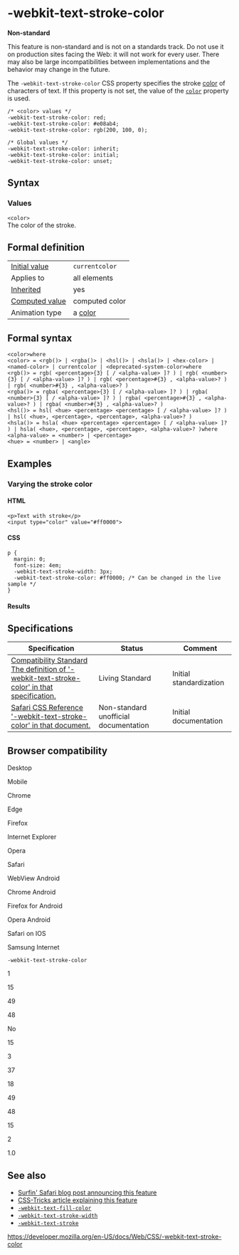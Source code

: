 # -webkit-text-stroke-color

**Non-standard**

This feature is non-standard and is not on a standards track. Do not use it on production sites facing the Web: it will not work for every user. There may also be large incompatibilities between implementations and the behavior may change in the future.

The `-webkit-text-stroke-color` CSS property specifies the stroke [color](color_value) of characters of text. If this property is not set, the value of the [`color`](color) property is used.

    /* <color> values */
    -webkit-text-stroke-color: red;
    -webkit-text-stroke-color: #e08ab4;
    -webkit-text-stroke-color: rgb(200, 100, 0);

    /* Global values */
    -webkit-text-stroke-color: inherit;
    -webkit-text-stroke-color: initial;
    -webkit-text-stroke-color: unset;

## Syntax

### Values

`<color>`  
The color of the stroke.

## Formal definition

<table><tbody><tr class="odd"><td><a href="initial_value">Initial value</a></td><td><code>currentcolor</code></td></tr><tr class="even"><td>Applies to</td><td>all elements</td></tr><tr class="odd"><td><a href="inheritance">Inherited</a></td><td>yes</td></tr><tr class="even"><td><a href="computed_value">Computed value</a></td><td>computed color</td></tr><tr class="odd"><td>Animation type</td><td>a <a href="color_value#interpolation">color</a></td></tr></tbody></table>

## Formal syntax

    <color>where
    <color> = <rgb()> | <rgba()> | <hsl()> | <hsla()> | <hex-color> | <named-color> | currentcolor | <deprecated-system-color>where
    <rgb()> = rgb( <percentage>{3} [ / <alpha-value> ]? ) | rgb( <number>{3} [ / <alpha-value> ]? ) | rgb( <percentage>#{3} , <alpha-value>? ) | rgb( <number>#{3} , <alpha-value>? )
    <rgba()> = rgba( <percentage>{3} [ / <alpha-value> ]? ) | rgba( <number>{3} [ / <alpha-value> ]? ) | rgba( <percentage>#{3} , <alpha-value>? ) | rgba( <number>#{3} , <alpha-value>? )
    <hsl()> = hsl( <hue> <percentage> <percentage> [ / <alpha-value> ]? ) | hsl( <hue>, <percentage>, <percentage>, <alpha-value>? )
    <hsla()> = hsla( <hue> <percentage> <percentage> [ / <alpha-value> ]? ) | hsla( <hue>, <percentage>, <percentage>, <alpha-value>? )where
    <alpha-value> = <number> | <percentage>
    <hue> = <number> | <angle>

## Examples

### Varying the stroke color

#### HTML

    <p>Text with stroke</p>
    <input type="color" value="#ff0000">

#### CSS

    p {
      margin: 0;
      font-size: 4em;
      -webkit-text-stroke-width: 3px;
      -webkit-text-stroke-color: #ff0000; /* Can be changed in the live sample */
    }

#### Results

## Specifications

<table><thead><tr class="header"><th>Specification</th><th>Status</th><th>Comment</th></tr></thead><tbody><tr class="odd"><td><a href="https://compat.spec.whatwg.org/#the-webkit-text-stroke-color">Compatibility Standard<br />
<span class="small">The definition of '-webkit-text-stroke-color' in that specification.</span></a></td><td><span class="spec-living">Living Standard</span></td><td>Initial standardization</td></tr><tr class="even"><td><a href="https://developer.apple.com/library/safari/documentation/AppleApplications/Reference/SafariCSSRef/Articles/StandardCSSProperties.html#//apple_ref/doc/uid/TP30001266--webkit-text-stroke-color">Safari CSS Reference<br />
<span class="small">'-webkit-text-stroke-color' in that document.</span></a></td><td>Non-standard unofficial documentation</td><td>Initial documentation</td></tr></tbody></table>

## Browser compatibility

Desktop

Mobile

Chrome

Edge

Firefox

Internet Explorer

Opera

Safari

WebView Android

Chrome Android

Firefox for Android

Opera Android

Safari on IOS

Samsung Internet

`-webkit-text-stroke-color`

1

15

49

48

No

15

3

37

18

49

48

15

2

1.0

## See also

- [Surfin' Safari blog post announcing this feature](https://www.webkit.org/blog/85/introducing-text-stroke/)
- [CSS-Tricks article explaining this feature](https://css-tricks.com/adding-stroke-to-web-text/)
- [`-webkit-text-fill-color`](-webkit-text-fill-color)
- [`-webkit-text-stroke-width`](-webkit-text-stroke-width)
- [`-webkit-text-stroke`](-webkit-text-stroke)

<a href="https://developer.mozilla.org/en-US/docs/Web/CSS/-webkit-text-stroke-color" class="_attribution-link">https://developer.mozilla.org/en-US/docs/Web/CSS/-webkit-text-stroke-color</a>
